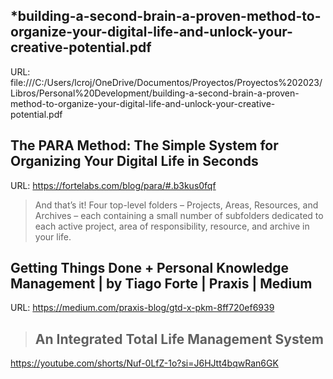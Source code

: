 
## *building-a-second-brain-a-proven-method-to-organize-your-digital-life-and-unlock-your-creative-potential.pdf
URL: file:///C:/Users/lcroj/OneDrive/Documentos/Proyectos/Proyectos%202023/Libros/Personal%20Development/building-a-second-brain-a-proven-method-to-organize-your-digital-life-and-unlock-your-creative-potential.pdf
## The PARA Method: The Simple System for Organizing Your Digital Life in Seconds
URL: https://fortelabs.com/blog/para/#.b3kus0fqf

> And that’s it! Four top-level folders – Projects, Areas, Resources, and Archives – each containing a small number of subfolders dedicated to each active project, area of responsibility, resource, and archive in your life.
## Getting Things Done + Personal Knowledge Management | by Tiago Forte | Praxis | Medium
URL: https://medium.com/praxis-blog/gtd-x-pkm-8ff720ef6939

> ## An Integrated Total Life Management System

https://youtube.com/shorts/Nuf-0LfZ-1o?si=J6HJtt4bqwRan6GK

